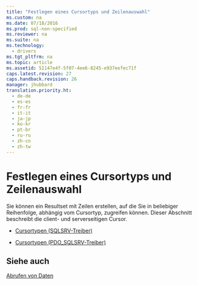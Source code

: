 ```yaml
---
title: "Festlegen eines Cursortyps und Zeilenauswahl"
ms.custom: na
ms.date: 07/18/2016
ms.prod: sql-non-specified
ms.reviewer: na
ms.suite: na
ms.technology: 
  - drivers
ms.tgt_pltfrm: na
ms.topic: article
ms.assetid: 51147e4f-5f07-4ee6-8245-e937eefec71f
caps.latest.revision: 27
caps.handback.revision: 26
manager: jhubbard
translation.priority.ht: 
  - de-de
  - es-es
  - fr-fr
  - it-it
  - ja-jp
  - ko-kr
  - pt-br
  - ru-ru
  - zh-cn
  - zh-tw
---
```

# Festlegen eines Cursortyps und Zeilenauswahl
Sie können ein Resultset mit Zeilen erstellen, auf die Sie in beliebiger Reihenfolge, abhängig vom Cursortyp, zugreifen können.  Dieser Abschnitt beschreibt die client- und serverseitigen Cursor.  
  
-   [Cursortypen &#40;SQLSRV-Treiber&#41;](../Topic/Cursor%20Types%20(SQLSRV%20Driver).md)  
  
-   [Cursortypen &#40;PDO_SQLSRV-Treiber&#41;](../Topic/Cursor%20Types%20(PDO_SQLSRV%20Driver).md)  
  
## Siehe auch  
[Abrufen von Daten](../content/Retrieving-Data.md)  
  

